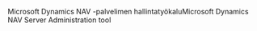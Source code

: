 <span data-ttu-id="25a5f-101">Microsoft Dynamics NAV -palvelimen hallintatyökalu</span><span class="sxs-lookup"><span data-stu-id="25a5f-101">Microsoft Dynamics NAV Server Administration tool</span></span>